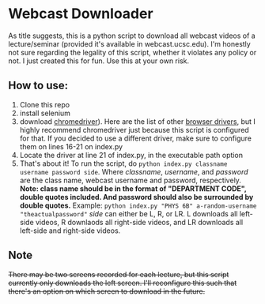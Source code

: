 # Webcast Downloader
As title suggests, this is a python script to download all webcast videos of a lecture/seminar (provided it's available in webcast.ucsc.edu). I'm honestly not sure regarding the legality of this script, whether it violates any policy or not. I just created this for fun. Use this at your own risk.

  

  

## How to use:
1. Clone this repo
2. install selenium
3. download [chromedriver](http://chromedriver.chromium.org/downloads)). Here are the list of other [browser drivers](https://www.seleniumhq.org/download/), but I highly recommend chromedriver just because this script is configured for that. If you decided to use a different driver, make sure to configure them on lines 16-21 on index.py
4. Locate the driver at line 21 of index.py, in the executable path option
5. That's about it! To run the script, do `python index.py classname username password side`. Where *classname*, *username*, and *password* are the class name, webcast username and password, respectively. **Note: class name should be in the format of "DEPARTMENT CODE", double quotes included. And password should also be surrounded by double quotes.**
Example: `python index.py "PHYS 6B" a-random-username "theactualpassword"`
*side* can either be L, R, or LR. L downloads all left-side videos, R downlaods all right-side videos, and LR downloads all left-side and right-side videos.


## Note
~~There may be two screens recorded for each lecture, but this script currently only downloads the left screen. I'll reconfigure this such that there's an option on which screen to download in the future.~~